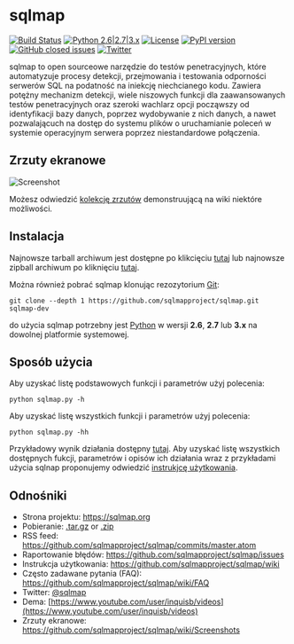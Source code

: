 # sqlmap

[![Build Status](https://api.travis-ci.org/sqlmapproject/sqlmap.svg?branch=master)](https://travis-ci.org/sqlmapproject/sqlmap) [![Python 2.6|2.7|3.x](https://img.shields.io/badge/python-2.6|2.7|3.x-yellow.svg)](https://www.python.org/) [![License](https://img.shields.io/badge/license-GPLv2-red.svg)](https://raw.githubusercontent.com/sqlmapproject/sqlmap/master/LICENSE) [![PyPI version](https://badge.fury.io/py/sqlmap.svg)](https://badge.fury.io/py/sqlmap) [![GitHub closed issues](https://img.shields.io/github/issues-closed-raw/sqlmapproject/sqlmap.svg?colorB=ff69b4)](https://github.com/sqlmapproject/sqlmap/issues?q=is%3Aissue+is%3Aclosed) [![Twitter](https://img.shields.io/badge/twitter-@sqlmap-blue.svg)](https://twitter.com/sqlmap)

sqlmap to open sourceowe narzędzie do testów penetracyjnych, które automatyzuje procesy detekcji, przejmowania i testowania odporności serwerów SQL na podatność na iniekcję niechcianego kodu. Zawiera potężny mechanizm detekcji, wiele niszowych funkcji dla zaawansowanych testów penetracyjnych oraz szeroki wachlarz opcji począwszy od identyfikacji bazy danych, poprzez wydobywanie z nich danych, a nawet pozwalającuch na dostęp do systemu plików o uruchamianie poleceń w systemie operacyjnym serwera poprzez niestandardowe połączenia.

Zrzuty ekranowe
----

![Screenshot](https://raw.github.com/wiki/sqlmapproject/sqlmap/images/sqlmap_screenshot.png)

Możesz odwiedzić [kolekcję zrzutów](https://github.com/sqlmapproject/sqlmap/wiki/Screenshots) demonstruującą na wiki niektóre możliwości.

Instalacja
----

Najnowsze tarball archiwum jest dostępne po klikcięciu [tutaj](https://github.com/sqlmapproject/sqlmap/tarball/master) lub najnowsze zipball archiwum po kliknięciu [tutaj](https://github.com/sqlmapproject/sqlmap/zipball/master).

Można również pobrać sqlmap klonując rezozytorium [Git](https://github.com/sqlmapproject/sqlmap):

    git clone --depth 1 https://github.com/sqlmapproject/sqlmap.git sqlmap-dev

do użycia sqlmap potrzebny jest [Python](https://www.python.org/download/) w wersji **2.6**, **2.7** lub **3.x** na dowolnej platformie systemowej.

Sposób użycia
----

Aby uzyskać listę podstawowych funkcji i parametrów użyj polecenia:

    python sqlmap.py -h

Aby uzyskać listę wszystkich funkcji i parametrów użyj polecenia:

    python sqlmap.py -hh

Przykładowy wynik działania dostępny [tutaj](https://asciinema.org/a/46601).
Aby uzyskać listę wszystkich dostępnych fukcji, parametrów i opisów ich działania wraz z przykładami użycia sqlnap proponujemy odwiedzić [instrukjcę użytkowania](https://github.com/sqlmapproject/sqlmap/wiki/Usage).

Odnośniki
----

* Strona projektu: https://sqlmap.org
* Pobieranie: [.tar.gz](https://github.com/sqlmapproject/sqlmap/tarball/master) or [.zip](https://github.com/sqlmapproject/sqlmap/zipball/master)
* RSS feed: https://github.com/sqlmapproject/sqlmap/commits/master.atom
* Raportowanie błędów: https://github.com/sqlmapproject/sqlmap/issues
* Instrukcja użytkowania: https://github.com/sqlmapproject/sqlmap/wiki
* Często zadawane pytania (FAQ): https://github.com/sqlmapproject/sqlmap/wiki/FAQ
* Twitter: [@sqlmap](https://twitter.com/sqlmap)
* Dema: [https://www.youtube.com/user/inquisb/videos](https://www.youtube.com/user/inquisb/videos)
* Zrzuty ekranowe: https://github.com/sqlmapproject/sqlmap/wiki/Screenshots
